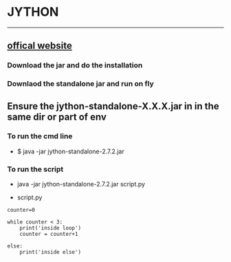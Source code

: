 # JYTHON 

----

## [offical website](https://www.jython.org/index)

### Download the jar and do the installation 

### Downlaod the standalone jar and run on fly 

## Ensure the jython-standalone-X.X.X.jar in in the same dir or part of env 

### To run the cmd line 
* $ java -jar jython-standalone-2.7.2.jar

### To run the script 
* java -jar jython-standalone-2.7.2.jar script.py

* script.py 
```
counter=0

while counter < 3:
	print('inside loop')
	counter = counter+1

else:
	print('inside else')

```
